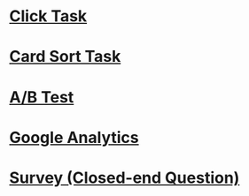 # [Click Task](3-click-task.md)

# [Card Sort Task](3-card-sort.md)

# [A/B Test](3-ab.md)

# [Google Analytics](3-ga.md)

# [Survey (Closed-end Question)](3-survey.md)
